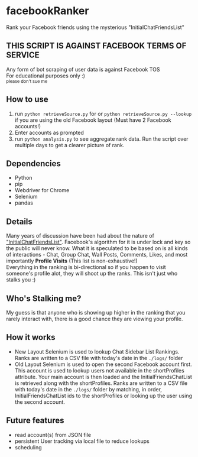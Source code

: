 # facebookRanker
Rank your Facebook friends using the mysterious "InitialChatFriendsList"

## THIS SCRIPT IS AGAINST FACEBOOK TERMS OF SERVICE
Any form of bot scraping of user data is against Facebook TOS<br/>
For educational purposes only :)<br/>
<sub>please don't sue me</sub>

## How to use
1. run `python retrieveSource.py` for or `python retrieveSource.py --lookup` if you are using the old Facebook layout (Must have 2 Facebook accounts!)
2. Enter accounts as prompted
3. run `python analysis.py` to see aggregate rank data. Run the script over multiple days to get a clearer picture of rank.

## Dependencies
* Python
* pip
* Webdriver for Chrome
* Selenium
* pandas

## Details
Many years of discussion have been had about the nature of <a href="https://lmgtfy.app/?q=InitialChatFriendsList">"InitialChatFriendsList"</a>. Facebook's algorithm for it is under lock and key so the public will never know. What it is speculated to be based on is all kinds of interactions - Chat, Group Chat, Wall Posts, Comments, Likes, and most importantly <b>Profile Visits</b> (This list is non-exhaustive!)<br/>
Everything in the ranking is bi-directional so if you happen to visit someone's profile alot, they will shoot up the ranks. This isn't just who stalks you :)

## Who's Stalking me?
My guess is that anyone who is showing up higher in the ranking that you rarely interact with, there is a good chance they are viewing your profile.

## How it works
* New Layout
Selenium is used to lookup Chat Sidebar List Rankings. Ranks are written to a CSV file with today's date in the `./logs/` folder
* Old Layout
Selenium is used to open the second Facebook account first. This account is used to lookup users not available in the shortProfiles attribute. Your main account is then loaded and the InitialFriendsChatList is retrieved along with the shortProfiles. Ranks are written to a CSV file with today's date in the `./logs/` folder by matching, in order, InitialFriendsChatList ids to the shortProfiles or looking up the user using the second account.

## Future features
* read account(s) from JSON file
* persistent User tracking via local file to reduce lookups
* scheduling